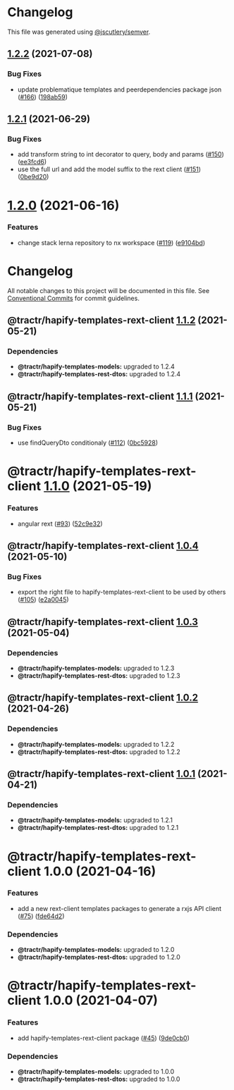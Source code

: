 # Changelog

This file was generated using [@jscutlery/semver](https://github.com/jscutlery/semver).

## [1.2.2](https://github.com/tractr/stack/compare/hapify-templates-rext-client-1.2.1...hapify-templates-rext-client-1.2.2) (2021-07-08)


### Bug Fixes

* update problematique templates and peerdependencies package json ([#166](https://github.com/tractr/stack/issues/166)) ([198ab59](https://github.com/tractr/stack/commit/198ab592bd7e73640b583ca38c61f88e4db432f6))



## [1.2.1](https://github.com/tractr/stack/compare/hapify-templates-rext-client-1.2.0...hapify-templates-rext-client-1.2.1) (2021-06-29)


### Bug Fixes

* add transform string to int decorator to query, body and params ([#150](https://github.com/tractr/stack/issues/150)) ([ee3fcd6](https://github.com/tractr/stack/commit/ee3fcd68aff87db2c09e77dc7e930f36dcab0a8b))
* use the full url and add the model suffix to the rext client ([#151](https://github.com/tractr/stack/issues/151)) ([0be9d20](https://github.com/tractr/stack/commit/0be9d203603f72eb37a85fe8f5c2f8370008d348))



# [1.2.0](https://github.com/tractr/stack/compare/hapify-templates-rext-client-1.1.2...hapify-templates-rext-client-1.2.0) (2021-06-16)

### Features

- change stack lerna repository to nx workspace
  ([#119](https://github.com/tractr/stack/issues/119))
  ([e9104bd](https://github.com/tractr/stack/commit/e9104bde081619c0f3752bb9d129e19d1d6bda5d))

# Changelog

All notable changes to this project will be documented in this file. See
[Conventional Commits](https://conventionalcommits.org) for commit guidelines.

## @tractr/hapify-templates-rext-client [1.1.2](https://github.com/tractr/stack/compare/@tractr/hapify-templates-rext-client@1.1.1...@tractr/hapify-templates-rext-client@1.1.2) (2021-05-21)

### Dependencies

- **@tractr/hapify-templates-models:** upgraded to 1.2.4
- **@tractr/hapify-templates-rest-dtos:** upgraded to 1.2.4

## @tractr/hapify-templates-rext-client [1.1.1](https://github.com/tractr/stack/compare/@tractr/hapify-templates-rext-client@1.1.0...@tractr/hapify-templates-rext-client@1.1.1) (2021-05-21)

### Bug Fixes

- use findQueryDto conditionaly
  ([#112](https://github.com/tractr/stack/issues/112))
  ([0bc5928](https://github.com/tractr/stack/commit/0bc5928e1bfa409cac89507a88ccae23927fbe12))

# @tractr/hapify-templates-rext-client [1.1.0](https://github.com/tractr/stack/compare/@tractr/hapify-templates-rext-client@1.0.4...@tractr/hapify-templates-rext-client@1.1.0) (2021-05-19)

### Features

- angular rext ([#93](https://github.com/tractr/stack/issues/93))
  ([52c9e32](https://github.com/tractr/stack/commit/52c9e32758f62fb7b2fa2f5c20795bfba2a4ea0f))

## @tractr/hapify-templates-rext-client [1.0.4](https://github.com/tractr/stack/compare/@tractr/hapify-templates-rext-client@1.0.3...@tractr/hapify-templates-rext-client@1.0.4) (2021-05-10)

### Bug Fixes

- export the right file to hapify-templates-rext-client to be used by others
  ([#105](https://github.com/tractr/stack/issues/105))
  ([e2a0045](https://github.com/tractr/stack/commit/e2a0045f84bc266048f7900396fded1340d968d3))

## @tractr/hapify-templates-rext-client [1.0.3](https://github.com/tractr/stack/compare/@tractr/hapify-templates-rext-client@1.0.2...@tractr/hapify-templates-rext-client@1.0.3) (2021-05-04)

### Dependencies

- **@tractr/hapify-templates-models:** upgraded to 1.2.3
- **@tractr/hapify-templates-rest-dtos:** upgraded to 1.2.3

## @tractr/hapify-templates-rext-client [1.0.2](https://github.com/tractr/stack/compare/@tractr/hapify-templates-rext-client@1.0.1...@tractr/hapify-templates-rext-client@1.0.2) (2021-04-26)

### Dependencies

- **@tractr/hapify-templates-models:** upgraded to 1.2.2
- **@tractr/hapify-templates-rest-dtos:** upgraded to 1.2.2

## @tractr/hapify-templates-rext-client [1.0.1](https://github.com/tractr/stack/compare/@tractr/hapify-templates-rext-client@1.0.0...@tractr/hapify-templates-rext-client@1.0.1) (2021-04-21)

### Dependencies

- **@tractr/hapify-templates-models:** upgraded to 1.2.1
- **@tractr/hapify-templates-rest-dtos:** upgraded to 1.2.1

# @tractr/hapify-templates-rext-client 1.0.0 (2021-04-16)

### Features

- add a new rext-client templates packages to generate a rxjs API client
  ([#75](https://github.com/tractr/stack/issues/75))
  ([fde64d2](https://github.com/tractr/stack/commit/fde64d22cac2d985b3da03a37add56702f50e278))

### Dependencies

- **@tractr/hapify-templates-models:** upgraded to 1.2.0
- **@tractr/hapify-templates-rest-dtos:** upgraded to 1.2.0

# @tractr/hapify-templates-rext-client 1.0.0 (2021-04-07)

### Features

- add hapify-templates-rext-client package
  ([#45](https://github.com/tractr/stack/issues/45))
  ([9de0cb0](https://github.com/tractr/stack/commit/9de0cb0a79256d1b3dc258cf5c121e211687174c))

### Dependencies

- **@tractr/hapify-templates-models:** upgraded to 1.0.0
- **@tractr/hapify-templates-rest-dtos:** upgraded to 1.0.0

